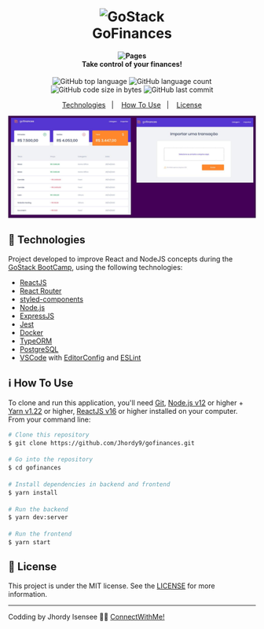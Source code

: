 <h1 align="center">
    <img alt="GoStack" src="https://storage.googleapis.com/golden-wind/bootcamp-gostack/header-desafios.png" />
    <br>
    GoFinances
</h1>

<h4 align="center">
  <img alt="Pages" src="" />
  <br>
  Take control of your finances!
</h4>
<p align="center">
  <img alt="GitHub top language" src="https://img.shields.io/github/languages/top/jhordy9/gofinances">

  <img alt="GitHub language count" src="https://img.shields.io/github/languages/count/jhordy9/gofinances">

  <img alt="GitHub code size in bytes" src="https://img.shields.io/github/languages/code-size/jhordy9/gofinances">

  <img alt="GitHub last commit" src="https://img.shields.io/github/last-commit/jhordy9/gofinances">


<p align="center">
  <a href="#rocket-technologies">Technologies</a>&nbsp;&nbsp;&nbsp;|&nbsp;&nbsp;&nbsp;
  <a href="#information_source-how-to-use">How To Use</a>&nbsp;&nbsp;&nbsp;|&nbsp;&nbsp;&nbsp;
  <a href="#memo-license">License</a>
</p>

<img alt="IMG" src="https://github.com/Jhordy9/gofinances/blob/master/assets/0.jpeg" />

## :rocket: Technologies

Project developed to improve React and NodeJS concepts during the [GoStack BootCamp](https://rocketseat.com.br/bootcamp), using the following technologies:

-  [ReactJS][reactjs]
-  [React Router](https://github.com/ReactTraining/react-router)
-  [styled-components](https://www.styled-components.com/)
-  [Node.js](https://nodejs.org/en/)
-  [ExpressJS](https://expressjs.com/)
-  [Jest](https://jestjs.io/)
-  [Docker](https://www.docker.com/)
-  [TypeORM](https://typeorm.io/)
-  [PostgreSQL](https://www.postgresql.org/)
-  [VSCode][vc] with [EditorConfig][vceditconfig] and [ESLint][vceslint]

## :information_source: How To Use

To clone and run this application, you'll need [Git](https://git-scm.com), [Node.js v12][nodejs] or higher + [Yarn v1.22][yarn] or higher, [ReactJS v16][reactjs] or higher installed on your computer. From your command line:

```bash
# Clone this repository
$ git clone https://github.com/Jhordy9/gofinances.git

# Go into the repository
$ cd gofinances

# Install dependencies in backend and frontend
$ yarn install

# Run the backend
$ yarn dev:server

# Run the frontend
$ yarn start
```

## :memo: License
This project is under the MIT license. See the [LICENSE](https://github.com/Jhordy9/gofinances/blob/master/LICENSE) for more information.

---

Codding by Jhordy Isensee 👨‍💻 [ConnectWithMe!](https://www.linkedin.com/in/jhordyisensee/)

[nodejs]: https://nodejs.org/
[yarn]: https://yarnpkg.com/
[vc]: https://code.visualstudio.com/
[vceditconfig]: https://marketplace.visualstudio.com/items?itemName=EditorConfig.EditorConfig
[vceslint]: https://marketplace.visualstudio.com/items?itemName=dbaeumer.vscode-eslint
[reactnative]: https://reactnative.dev/
[reactjs]: https://reactjs.org/
